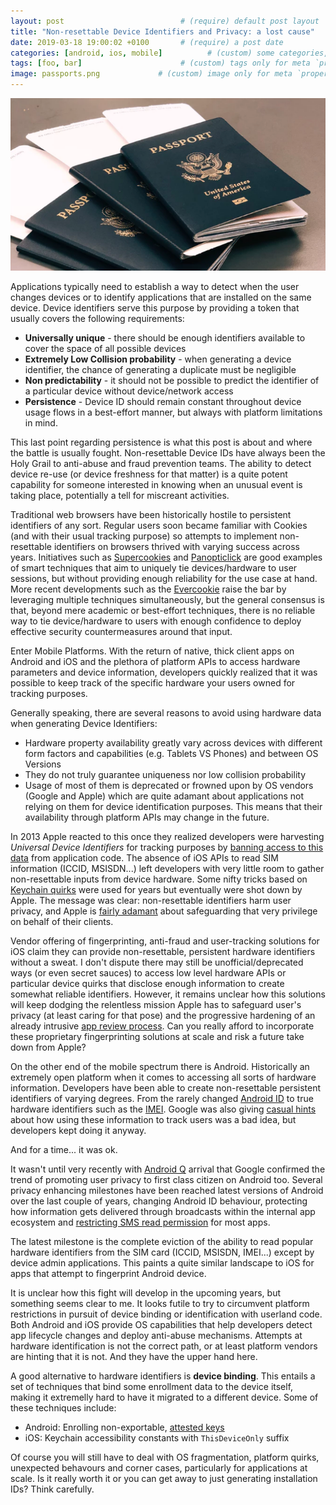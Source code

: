 ```yaml
---
layout: post                          # (require) default post layout
title: "Non-resettable Device Identifiers and Privacy: a lost cause"                   # (require) a string title
date: 2019-03-18 19:00:02 +0100       # (require) a post date
categories: [android, ios, mobile]          # (custom) some categories, but makesure these categories already exists inside path of `category/`
tags: [foo, bar]                      # (custom) tags only for meta `property="article:tag"`
image: passports.png             # (custom) image only for meta `property="og:image"`, save your image # inside path of `static/img/_posts`
---
```


![passports](/static/img/passports.png)

Applications typically need to establish a way to detect when the user changes devices or to identify applications that are installed on the same device. Device identifiers serve this purpose by providing a token that usually covers the following requirements:

 - **Universally unique** - there should be enough identifiers available to cover the space of all possible devices
 - **Extremely Low Collision probability** - when generating a device identifier, the chance of generating a duplicate must be negligible
 - **Non predictability** - it should not be possible to predict the identifier of a particular device without device/network access 
 - **Persistence** - Device ID should remain constant throughout device usage flows in a best-effort manner, but always with platform limitations in mind. 

This last point regarding persistence is what this post is about and where the battle is usually fought. Non-resettable Device IDs have always been the Holy Grail to anti-abuse and fraud prevention teams. The ability to detect device re-use (or device freshness for that matter) is a quite potent capability for someone interested in knowing when an unusual event is taking place, potentially a tell for miscreant activities.

Traditional web browsers have been historically hostile to persistent identifiers of any sort. Regular users soon became familiar with Cookies (and with their usual tracking purpose) so attempts to implement non-resettable identifiers on browsers thrived with varying success across years. Initiatives such as [Supercookies](https://mashable.com/2011/09/02/supercookies-internet-privacy/?europe=true#Uz6wOMePmkq7) and [Panopticlick](https://panopticlick.eff.org/) are good examples of smart techniques that aim to uniquely tie devices/hardware to user sessions, but without providing enough reliability for the use case at hand. More recent developments such as the [Evercookie](https://github.com/samyk/evercookie) raise the bar by leveraging multiple techniques simultaneously, but the general consensus is that, beyond mere academic or best-effort techniques, there is no reliable way to tie device/hardware to users with enough confidence to deploy effective security countermeasures around that input.

Enter Mobile Platforms. With the return of native, thick client apps on Android and iOS and the plethora of platform APIs to access hardware parameters and device information, developers quickly realized that it was possible to keep track of the specific hardware your users owned for tracking purposes.

Generally speaking, there are several reasons to avoid using hardware data when generating Device Identifiers:

- Hardware property availability greatly vary across devices with different form factors and capabilities (e.g. Tablets VS Phones) and between OS Versions
- They do not truly guarantee uniqueness nor low collision probability
- Usage of most of them is deprecated or frowned upon by OS vendors (Google and Apple) which are quite adamant about applications not relying on them for device identification purposes. This means that their availability through platform APIs may change in the future.

In 2013 Apple reacted to this once they realized developers were harvesting _Universal Device Identifiers_ for tracking purposes by [banning access to this data](https://www.macrumors.com/2013/03/21/apple-will-no-longer-approve-apps-using-unique-device-identifier-udid-beginning-may-1/) from application code. The absence of iOS APIs to read SIM information (ICCID, MSISDN...) left developers with very little room to gather non-resettable inputs from device hardware. Some nifty tricks based on [Keychain quirks](https://forums.developer.apple.com/message/210531#210531) were used for years but eventually were shot down by Apple. The message was clear: non-resettable identifiers harm user privacy, and Apple is [fairly adamant](https://9to5mac.com/2019/01/05/apple-privacy-billboard-vegas-ces/) about safeguarding that very privilege on behalf of their clients.

Vendor offering of fingerprinting, anti-fraud and user-tracking solutions for iOS claim they can provide non-resettable, persistent hardware identifiers without a sweat. I don't dispute there may still be unofficial/deprecated ways (or even secret sauces) to access low level hardware APIs or particular device quirks that disclose enough information to create somewhat reliable identifiers. However, it remains unclear how this solutions will keep dodging the relentless mission Apple has to safeguard user's privacy (at least caring for that pose) and the progressive hardening of an already intrusive [app review process](https://developer.apple.com/app-store/review/guidelines/). Can you really afford to incorporate these proprietary fingerprinting solutions at scale and risk a future take down from Apple?

On the other end of the mobile spectrum there is Android. Historically an extremely open platform when it comes to accessing all sorts of hardware information. Developers have been able to create non-resettable persistent identifiers of varying degrees. From the rarely changed [Android ID](https://developer.android.com/reference/android/provider/Settings.Secure.html#ANDROID_ID) to true hardware identifiers such as the [IMEI](https://developer.android.com/reference/android/telephony/TelephonyManager.html#getImei(int)). Google was also giving [casual hints](https://developer.android.com/training/articles/user-data-ids.html) about how using these information to track users was a bad idea, but developers kept doing it anyway.

And for a time... it was ok.

It wasn't until very recently with [Android Q](https://developer.android.com/preview/) arrival that Google confirmed the trend of promoting user privacy to first class citizen on Android too. Several privacy enhancing milestones have been reached latest versions of Android over the last couple of years, changing Android ID behaviour, protecting how information gets delivered through broadcasts within the internal app ecosystem and [restricting SMS read permission](https://play.google.com/about/privacy-security-deception/permissions/) for most apps.

The latest milestone is the complete eviction of the ability to read popular hardware identifiers from the SIM card (ICCID, MSISDN, IMEI...) except by device admin applications. This paints a quite similar landscape to iOS for apps that attempt to fingerprint Android device.

It is unclear how this fight will develop in the upcoming years, but something seems clear to me. It looks futile to try to circumvent platform restrictions in pursuit of device binding or identification with userland code. Both Android and iOS provide OS capabilities that help developers detect app lifecycle changes and deploy anti-abuse mechanisms. Attempts at hardware identification is not the correct path, or at least platform vendors are hinting that it is not. And they have the upper hand here.

A good alternative to hardware identifiers is **device binding**. This entails a set of techniques that bind some enrollment data to the device itself, making it extremelly hard to have it migrated to a different device. Some of these techniques include:

- Android: Enrolling non-exportable, [attested keys](https://developer.android.com/training/articles/security-key-attestation.html)
- iOS: Keychain accessibility constants with `ThisDeviceOnly` suffix

Of course you will still have to deal with OS fragmentation, platform quirks, unexpected behavours and corner cases, particularly for applications at scale. Is it really worth it or you can get away to just generating installation IDs? Think carefully.




